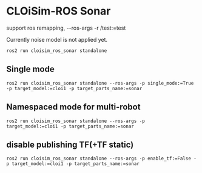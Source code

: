 # CLOiSim-ROS Sonar

support ros remapping, --ros-args -r /test:=test

Currently noise model is not applied yet.

```shell
ros2 run cloisim_ros_sonar standalone
```

## Single mode

```shell
ros2 run cloisim_ros_sonar standalone --ros-args -p single_mode:=True -p target_model:=cloi1 -p target_parts_name:=sonar
```

## Namespaced mode for multi-robot

```shell
ros2 run cloisim_ros_sonar standalone --ros-args -p target_model:=cloi1 -p target_parts_name:=sonar
```

## disable publishing TF(+TF static)

```shell
ros2 run cloisim_ros_sonar standalone --ros-args -p enable_tf:=False -p target_model:=cloi1 -p target_parts_name:=sonar
```
